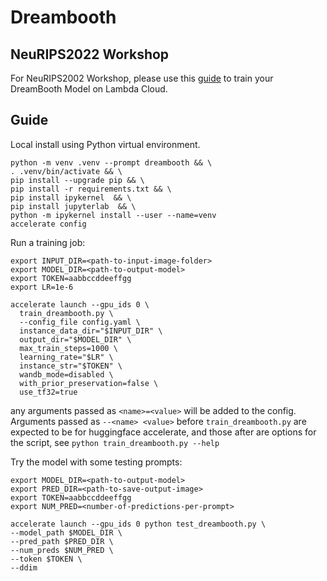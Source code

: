 # Dreambooth

## NeuRIPS2022 Workshop

For NeuRIPS2002 Workshop, please use this [guide](./neurips2022/README.md) to train your DreamBooth Model on Lambda Cloud.


## Guide

Local install using Python virtual environment.

```
python -m venv .venv --prompt dreambooth && \
. .venv/bin/activate && \
pip install --upgrade pip && \
pip install -r requirements.txt && \
pip install ipykernel  && \
pip install jupyterlab  && \
python -m ipykernel install --user --name=venv
accelerate config
```

Run a training job:
```
export INPUT_DIR=<path-to-input-image-folder>
export MODEL_DIR=<path-to-output-model>
export TOKEN=aabbccddeeffgg
export LR=1e-6

accelerate launch --gpu_ids 0 \
  train_dreambooth.py \
  --config_file config.yaml \
  instance_data_dir="$INPUT_DIR" \
  output_dir="$MODEL_DIR" \
  max_train_steps=1000 \
  learning_rate="$LR" \
  instance_str="$TOKEN" \
  wandb_mode=disabled \
  with_prior_preservation=false \
  use_tf32=true
```

any arguments passed as `<name>=<value>` will be added to the config. Arguments passed as `--<name> <value>` before `train_dreambooth.py` are expected to be for huggingface accelerate, and those after are options for the script, see `python train_dreambooth.py --help`


Try the model with some testing prompts:
```
export MODEL_DIR=<path-to-output-model>
export PRED_DIR=<path-to-save-output-image>
export TOKEN=aabbccddeeffgg
export NUM_PRED=<number-of-predictions-per-prompt>

accelerate launch --gpu_ids 0 python test_dreambooth.py \
--model_path $MODEL_DIR \
--pred_path $PRED_DIR \
--num_preds $NUM_PRED \
--token $TOKEN \
--ddim
```
